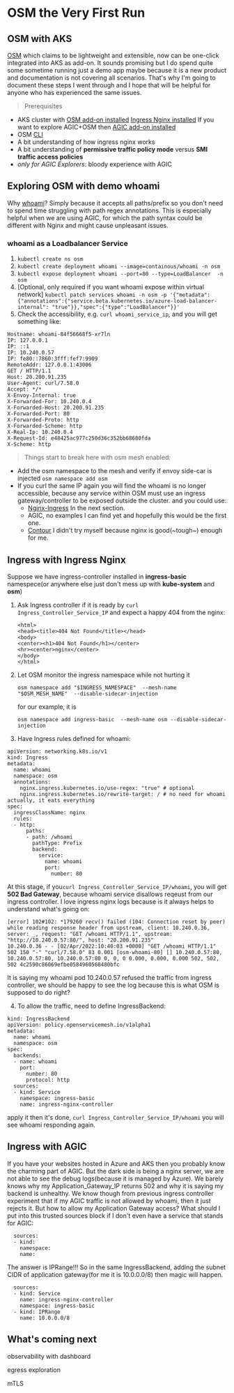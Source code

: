 # OSM the Very First Run

## OSM with AKS
[OSM](https://github.com/openservicemesh/osm) which claims to be lightweight and extensible, now can be one-click integrated into AKS as add-on.
It sounds promising but I do spend quite some sometime running just a demo app maybe because it is a new product and documentation is not covering all scenarios. 
That's why I'm going to document these steps I went through and I hope that will be helpful for anyone who has experienced the same issues.

>Prerequisites

- AKS cluster with 
    [OSM add-on installed](https://docs.microsoft.com/en-us/azure/aks/open-service-mesh-deploy-addon-az-cli)
    [Ingress Nginx installed](https://docs.microsoft.com/en-us/azure/aks/ingress-basic?tabs=azure-cli#basic-configuration)
    If you want to explore AGIC+OSM then [AGIC add-on installed](https://docs.microsoft.com/en-us/azure/application-gateway/tutorial-ingress-controller-add-on-new)
- OSM [CLI](https://release-v1-0.docs.openservicemesh.io/docs/guides/cli/)
- A bit understanding of how ingress nginx works
- A bit understanding of **permissive traffic policy mode** versus **SMI traffic access policies**
- *only for AGIC Explorers*: bloody experience with AGIC 
 

## Exploring OSM with demo whoami
Why [whoami](https://hub.docker.com/r/containous/whoami)? Simply because it accepts all paths/prefix so you don't need to spend time struggling with path regex annotations. This is especially helpful when we are using AGIC, for which the path syntax could be different with Nginx and might cause unpleasant issues.

### whoami as a Loadbalancer Service
1. `kubectl create ns osm`
2. `kubectl create deployment whoami --image=containous/whoami -n osm`
3. `kubectl expose deployment whoami --port=80 --type=LoadBalancer  -n osm` 
4. [Optional, only required if you want whoami expose within virtual network] `kubectl patch services whoami -n osm -p '{"metadata":{"annotations":{"service.beta.kubernetes.io/azure-load-balancer-internal": "true"}},"spec":{"type":"LoadBalancer"}}'`
5. Check the accessibility, e.g. `curl whoami_service_ip`, and you will get something like:
```
Hostname: whoami-84f56668f5-xr7ln
IP: 127.0.0.1
IP: ::1
IP: 10.240.0.57
IP: fe80::7860:3fff:fef7:9909
RemoteAddr: 127.0.0.1:43006
GET / HTTP/1.1
Host: 20.200.91.235
User-Agent: curl/7.58.0
Accept: */*
X-Envoy-Internal: true
X-Forwarded-For: 10.240.0.4
X-Forwarded-Host: 20.200.91.235
X-Forwarded-Port: 80
X-Forwarded-Proto: http
X-Forwarded-Scheme: http
X-Real-Ip: 10.240.0.4
X-Request-Id: e48425ac977c250d36c352bb68680fda
X-Scheme: http
```

>Things start to break here with osm mesh enabled:

- Add the osm namespace to the mesh and verify if envoy side-car is injected
`osm namespace add osm`
- If you curl the same IP again you will find the whoami is no longer accessible, because any service within OSM must use an ingress gateway/controller to be exposed outside the cluster. and you could use:
  - [Nginx-Ingress](https://release-v1-0.docs.openservicemesh.io/docs/demos/ingress_k8s_nginx/) In the next section.
  - AGIC, no examples I can find yet and hopefully this would be the first one.
  - [Contour](https://release-v1-0.docs.openservicemesh.io/docs/demos/ingress_contour/) I didn't try myself because nginx is good(~tough~) enough for me.

## Ingress with Ingress Nginx
Suppose we have ingress-controller installed in **ingress-basic** namespece(or anywhere else just don't mess up with **kube-system** and **osm**)

1. Ask Ingress controller if it is ready by
   `curl Ingress_Controller_Service_IP` and expect a happy 404 from the nginx:
    ```
    <html>
    <head><title>404 Not Found</title></head>
    <body>
    <center><h1>404 Not Found</h1></center>
    <hr><center>nginx</center>
    </body>
    </html>
    ```
2. Let OSM monitor the ingress namespace while not hurting it
    
    `osm namespace add "$INGRESS_NAMESPACE"  --mesh-name "$OSM_MESH_NAME"  --disable-sidecar-injection`

    for our example, it is 
    
    `osm namespace add ingress-basic  --mesh-name osm --disable-sidecar-injection`
3. Have Ingress rules defined for whoami:
```
apiVersion: networking.k8s.io/v1
kind: Ingress
metadata:
  name: whoami
  namespace: osm
  annotations:
    nginx.ingress.kubernetes.io/use-regex: "true" # optional
    nginx.ingress.kubernetes.io/rewrite-target: / # no need for whoami actually, it eats everything
spec:
  ingressClassName: nginx
  rules:
  - http:
      paths:
      - path: /whoami
        pathType: Prefix
        backend:
          service:
            name: whoami
            port:
              number: 80
```
At this stage, if you`curl Ingress_Controller_Service_IP/whoami`, you will get **502 Bad Gateway**, because whoami service disallows reqeust from our ingress controller.
I love ingress nginx logs because is it always helps to understand what's going on:
```
[error] 102#102: *179260 recv() failed (104: Connection reset by peer) while reading response header from upstream, client: 10.240.0.36, server: _, request: "GET /whoami HTTP/1.1", upstream: "http://10.240.0.57:80/", host: "20.200.91.235"
10.240.0.36 - - [02/Apr/2022:10:40:03 +0000] "GET /whoami HTTP/1.1" 502 150 "-" "curl/7.58.0" 83 0.001 [osm-whoami-80] [] 10.240.0.57:80, 10.240.0.57:80, 10.240.0.57:80 0, 0, 0 0.000, 0.000, 0.000 502, 502, 502 4c2590c86069efbe0584960568480bfc
```
It is saying my whoami pod 10.240.0.57 refused the traffic from ingress controller, we should be happy to see the log because this is what OSM is supposed to do right?

4. To allow the traffic, need to define IngressBackend:
```
kind: IngressBackend
apiVersion: policy.openservicemesh.io/v1alpha1
metadata:
  name: whoami
  namespace: osm
spec:
  backends:
  - name: whoami
    port:
      number: 80 
      protocol: http
  sources:
  - kind: Service
    namespace: ingress-basic
    name: ingress-nginx-controller
```

apply it then it's done,  `curl Ingress_Controller_Service_IP/whoami` you will see whoami responding again.

## Ingress with AGIC
If you have your websites hosted in Azure and AKS then you probably know the charming part of AGIC. But the dark side is being a nginx server, we are not able to see the debug logs(because it is managed by Azure).
We barely knows why my Application_Gateway_IP returns 502 and why it is saying my backend is unhealthy.
We know though from previous ingress controller experiment that if my AGIC traffic is not allowed by whoami, then it just rejects it. But how to allow my Application Gateway access? What should I put into this trusted sources block if I don't even have a service that stands for AGIC:
```
  sources:
  - kind: 
    namespace: 
    name: 
```
The answer is IPRange!!! 
So in the same IngressBackend, adding the subnet CIDR of application gateway(for me it is 10.0.0.0/8) then magic will happen.
```
  sources:
  - kind: Service
    name: ingress-nginx-controller
    namespace: ingress-basic
  - kind: IPRange
    name: 10.0.0.0/8
```
## What's coming next
observability with dashboard

egress exploration

mTLS
